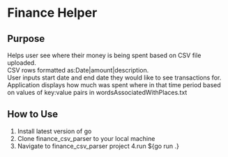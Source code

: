 # Finance Helper

## Purpose
Helps user see where their money is being spent based on CSV file uploaded.  
CSV rows formatted as:Date|amount|description.  
User inputs start date and end date they would like to see transactions for.  Application displays how much was spent where in that time period based on 
values of key:value pairs in wordsAssociatedWithPlaces.txt   

## How to Use
1. Install latest version of go
2. Clone finance_csv_parser to your local machine
3. Navigate to finance_csv_parser project
4.run ${go run .}
 
